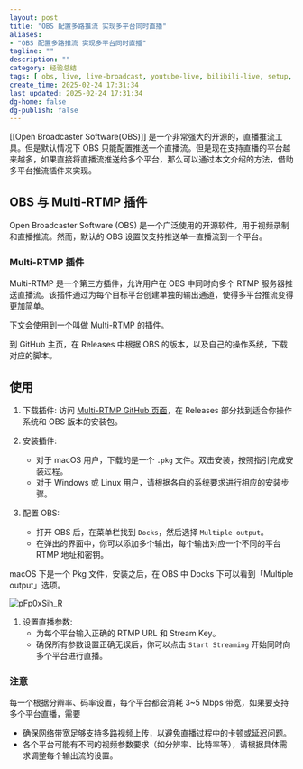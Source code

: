 ```yaml
---
layout: post
title: "OBS 配置多路推流 实现多平台同时直播"
aliases:
- "OBS 配置多路推流 实现多平台同时直播"
tagline: ""
description: ""
category: 经验总结
tags: [ obs, live, live-broadcast, youtube-live, bilibili-live, setup, multi-rtmp, rtmp, github, ]
create_time: 2025-02-24 17:31:34
last_updated: 2025-02-24 17:31:34
dg-home: false
dg-publish: false
---
```


[[Open Broadcaster Software(OBS)]] 是一个非常强大的开源的，直播推流工具。但是默认情况下 OBS 只能配置推送一个直播流。但是现在支持直播的平台越来越多，如果直接将直播流推送给多个平台，那么可以通过本文介绍的方法，借助多平台推流插件来实现。

## OBS 与 Multi-RTMP 插件

Open Broadcaster Software (OBS) 是一个广泛使用的开源软件，用于视频录制和直播推流。然而，默认的 OBS 设置仅支持推送单一直播流到一个平台。

### Multi-RTMP 插件

Multi-RTMP 是一个第三方插件，允许用户在 OBS 中同时向多个 RTMP 服务器推送直播流。该插件通过为每个目标平台创建单独的输出通道，使得多平台推流变得更加简单。

下文会使用到一个叫做 [Multi-RTMP](https://github.com/sorayuki/obs-multi-rtmp) 的插件。

到 GitHub 主页，在 Releases 中根据 OBS 的版本，以及自己的操作系统，下载对应的脚本。

## 使用

1. 下载插件: 访问 [Multi-RTMP GitHub 页面](https://github.com/sorayuki/obs-multi-rtmp)，在 Releases 部分找到适合你操作系统和 OBS 版本的安装包。

2. 安装插件:

   - 对于 macOS 用户，下载的是一个 `.pkg` 文件。双击安装，按照指引完成安装过程。
   - 对于 Windows 或 Linux 用户，请根据各自的系统要求进行相应的安装步骤。

3. 配置 OBS:
   - 打开 OBS 后，在菜单栏找到 `Docks`，然后选择 `Multiple output`。
   - 在弹出的界面中，你可以添加多个输出，每个输出对应一个不同的平台 RTMP 地址和密钥。

macOS 下是一个 Pkg 文件，安装之后，在 OBS 中 Docks 下可以看到「Multiple output」选项。

![pFp0xSih_R](https://pic.einverne.info/images/pFp0xSih_R.png)

1. 设置直播参数:
   - 为每个平台输入正确的 RTMP URL 和 Stream Key。
   - 确保所有参数设置正确无误后，你可以点击 `Start Streaming` 开始同时向多个平台进行直播。

### 注意

每一个根据分辨率、码率设置，每个平台都会消耗 3~5 Mbps 带宽，如果要支持多个平台直播，需要

- 确保网络带宽足够支持多路视频上传，以避免直播过程中的卡顿或延迟问题。
- 各个平台可能有不同的视频参数要求（如分辨率、比特率等），请根据具体需求调整每个输出流的设置。
